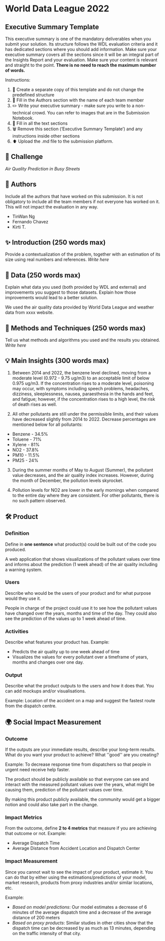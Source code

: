# World Data League 2022

## Executive Summary Template
This executive summary is one of the mandatory deliverables when you submit your solution. Its structure follows the WDL evaluation criteria and it has dedicated sections where you should add information. Make sure your executive summary covers all the sections since it will be an integral part of the Insights Report and your evaluation. Make sure your content is relevant and straight to the point.
**There is no need to reach the maximum number of words.**

Instructions:

1. 🧱 Create a separate copy of this template and do not change the predefined structure
2. 👥 Fill in the Authors section with the name of each team member
3. ✏️ Write your executive summary - make sure you write to a non-technical crowd. You can refer to images that are in the Submission Notebook.
4. 📄 Fill in all the text sections
5. 🗑️ Remove this section (‘Executive Summary Template’) and any instructions inside other sections
6. ⬆️ Upload the .md file to the submission platform.

## 🎯 Challenge
*Air Quality Prediction in Busy Streets*

## 👥 Authors
Include all the authors that have worked on this submission. It is not obligatory to include all the team members if not everyone has worked on it. This will not impact the evaluation in any way.
* TinWan Ng
* Fernando Chavez
* Kirti T.

## ✨ Introduction (250 words max)
Provide a contextualization of the problem, together with an estimation of its size using real numbers and references.
*Write here*

## 🔢 Data (250 words max)
Explain what data you used (both provided by WDL and external) and improvements you suggest to those datasets. Explain how those improvements would lead to a better solution.
 
We used the air quality data provided by World Data League and weather data from xxxx website. 

## 🧮 Methods and Techniques (250 words max)
Tell us what methods and algorithms you used and the results you obtained.
*Write here*

## 💡 Main Insights (300 words max)
1. Between 2014 and 2022, the benzene level declined, moving from a moderate level (0.972 - 9.75 ug/m3) to an acceptable limit of below 0.975 ug/m3. If the concentration rises to a moderate level, poisoning may occur, with symptoms including speech problems, headaches, dizziness, sleeplessness, nausea, paraesthesia in the hands and feet, and fatigue; however, if the concentration rises to a high level, the risk of death rises as well.
 
2. All other pollutants are still under the permissible limits, and their values have decreased slightly from 2014 to 2022. Decrease percentages are mentioned below for all pollutants:

- Benzene - 34.5%
- Toluene - 71%
- Xylene - 81%
- NO2 - 37.8%
- PM10 - 11.5%
- PM25 - 24%
 
3. During the summer months of May to August (Summer), the pollutant value decreases, and the air quality index increases. However, during the month of December, the pollution levels skyrocket.
 
4. Pollution levels for NO2 are lower in the early mornings when compared to the entire day where they are consistent. For other pollutants, there is no such pattern observed.

## 🛠️ Product
### Definition
Define in **one sentence** what product(s) could be built out of the code you produced.

A web application that shows visualizations of the pollutant values over time and informs about the prediction (1 week ahead) of the air quality including a warning system.

### Users
Describe who would be the users of your product and for what purpose would they use it.

People in charge of the project could use it to see how the pollutant values have changed over the years, months and time of the day. They could also see the prediction of the values up to 1 week ahead of time.

### Activities
Describe what features your product has.
Example:
* Predicts the air quality up to one week ahead of time
* Visualizes the values for every pollutant over a timeframe of years, months and changes over one day.

### Output
Describe what the product outputs to the users and how it does that. You can add mockups and/or visualisations.

Example: Location of the accident on a map and suggest the fastest route from the dispatch centre.

## 🌍 Social Impact Measurement
### Outcome
If the outputs are your immediate results, describe your long-term results. What do you want your product to achieve? What ''good'' are you creating?

Example: To decrease response time from dispatchers so that people in urgent need receive help faster.

The product should be publicly available so that everyone can see and interact with the measured pollutant values over the years, what might be causing them, prediction of the pollutant values over time.

By making this product publicly available, the community would get a bigger notion and could also take part in the change. 

### Impact Metrics
From the outcome, define **2 to 4 metrics** that measure if you are achieving that outcome or not.
Example:
* Average Dispatch Time
* Average Distance from Accident Location and Dispatch Center

### Impact Measurement
Since you cannot wait to see the impact of your product, estimate it. You can do that by either using the estimations/predictions of your model, market research, products from proxy industries and/or similar locations, etc.

Example:
* *Based on model predictions*: Our model estimates a decrease of 6 minutes of the average dispatch time and a decrease of the average distance of 200 meters
* *Based on proxy products*: Similar studies in other cities show that the dispatch time can be decreased by as much as 13 minutes, depending on the traffic intensity of that city.
